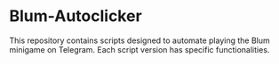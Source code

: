 # Blum-Autoclicker
This repository contains scripts designed to automate playing the Blum minigame on Telegram. Each script version has specific functionalities.
